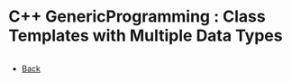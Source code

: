 # C++ GenericProgramming : Class Templates with Multiple Data Types


```cpp
```
- [Back](./README.MD)
